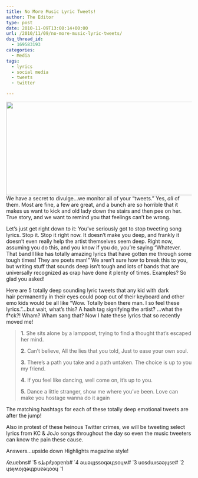 ```yaml
---
title: No More Music Lyric Tweets!
author: The Editor
type: post
date: 2010-11-09T13:00:14+00:00
url: /2010/11/09/no-more-music-lyric-tweets/
dsq_thread_id:
  - 169583193
categories:
  - Media
tags:
  - lyrics
  - social media
  - tweets
  - twitter

---
```

[<img class="aligncenter size-full wp-image-7776" title="lyric_tweet" src="http://media.punchingkitty.com/wordpress/2010/11/lyric_tweet.jpg" alt="" width="579" height="253" />][1]We have a secret to divulge&#8230;we monitor all of your &#8220;tweets.&#8221; Yes, _all_ of them. Most are fine, a few are great, and a bunch are so horrible that it makes us want to kick and old lady down the stairs and then pee on her. True story, and we want to remind you that feelings can&#8217;t be wrong.

Let&#8217;s just get right down to it: You&#8217;ve seriously got to stop tweeting song lyrics. Stop it. Stop it right now. It doesn&#8217;t make you deep, and frankly it doesn&#8217;t even really help the artist themselves seem deep. Right now, assuming you do this, and you know if you do, you&#8217;re saying &#8220;Whatever. That band I like has totally amazing lyrics that have gotten me through some tough times! They are poets man!&#8221; We aren&#8217;t sure how to break this to you, but writing stuff that sounds deep isn&#8217;t tough and lots of bands that are universally recognized as crap have done it plenty of times. Examples? So glad you asked!

Here are 5 totally deep sounding lyric tweets that any kid with dark hair permanently in their eyes could poop out of their keyboard and other emo kids would be all like &#8220;Wow. Totally been there man. I so feel these lyrics.&#8221;&#8230;but wait, what&#8217;s this? A hash tag signifying the artist? &#8230;what the f*ck?! Wham? Wham sang that? Now I hate these lyrics that so recently moved me!

> **1.** She sits alone by a lamppost, trying to find a thought that&#8217;s escaped her mind.
> 
> **2.** Can&#8217;t believe, All the lies that you told, Just to ease your own soul.
> 
> **3.** There’s a path you take and a path untaken. The choice is up to you my friend.
> 
> **4.** If you feel like dancing, well come on, it&#8217;s up to you.
> 
> **5.** Dance a little stranger, show me where you&#8217;ve been. Love can make you hostage wanna do it again

The matching hashtags for each of these totally deep emotional tweets are after the jump!

Also in protest of these heinous Twitter crimes, we will be tweeting select lyrics from KC & JoJo songs throughout the day so even the music tweeters can know the pain these cause.

<!--more-->

Answers&#8230;upside down Highlights magazine style!

ʎɐɹɹɐbns# ˙5 sظpʎʇıɔpɐnb# ˙4 ǝɯǝɥʇssoqǝɥʇsoɥʍ# ˙3 uosdɯısǝǝןɥsɐ# ˙2 ɥsıɟʍoןqǝɥʇpuɐǝıʇooɥ ˙1

 [1]: http://media.punchingkitty.com/wordpress/2010/11/lyric_tweet.jpg